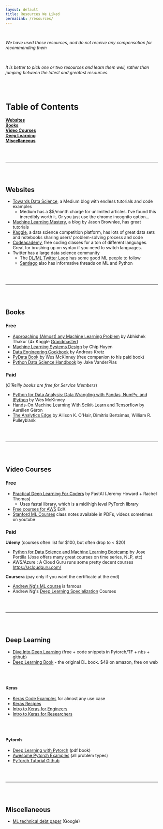 ```yaml
---
layout: default
title: Resources We Liked
permalink: /resources/
---
```

<br><br>
_We have used these resources, and do not receive any compensation for recommending them_

<br><br>
_It is better to pick one or two resources and learn them well, rather than jumping between the latest and greatest resources_

<br><br>
# Table of Contents
**[Websites](#websites)**<br>
**[Books](#books)**<br>
**[Video Courses](#video-courses)**<br>
**[Deep Learning](#deep-learning)**<br>
**[Miscellaneous](#miscellaneous)**<br>

<br><br>

-------------------------------------

<br><br>
## Websites
- [Towards Data Science](https://towardsdatascience.com/), a Medium blog with endless tutorials and code examples
    - Medium has a $5/month charge for unlimited articles. I’ve found this incredibly worth it. Or you just use the chrome incognito option...
- [Machine Learning Mastery](https://machinelearningmastery.com), a blog by Jason Brownlee, has great tutorials
- [Kaggle](https://www.kaggle.com/), a data science competition platform, has lots of great data sets and notebooks sharing users’ problem-solving process and code
- [Codeacademy](https://www.codecademy.com/), free coding classes for a ton of different languages. Great for brushing up on syntax if you need to switch languages.
- Twitter has a large data science community
    - The [DL/ML Twitter Loop](https://twitter.com/i/lists/811597808042180608/members) has some good ML people to follow
    - [Santiago](https://twitter.com/svpino) also has informative threads on ML and Python  

<br><br>

-------------------------------------

<br><br>
## Books
### Free
- [Approaching (Almost) any Machine Learning Problem](https://github.com/abhishekkrthakur/approachingalmost/blob/master/AAAMLP.pdf) by Abhishek Thakur (4x Kaggle [Grandmaster](https://www.kaggle.com/abhishek))
- [Machine Learning Systems Design](https://huyenchip.com/machine-learning-systems-design/toc.html) by Chip Huyen
- [Data Engineering Cookbook](https://github.com/andkret/Cookbook) by Andreas Kretz
- [PyData Book](https://github.com/wesm/pydata-book) by Wes McKinney (free companion to his paid book)
- [Python Data Science Handbook](https://jakevdp.github.io/PythonDataScienceHandbook/) by Jake VanderPlas

### Paid
(_O’Reilly books are free for Service Members_)
- [Python for Data Analysis: Data Wrangling with Pandas, NumPy, and IPython](https://www.amazon.com/Python-Data-Analysis-Wrangling-IPython-ebook/dp/B075X4LT6K) by Wes McKinney
- [Hands-On Machine Learning With Scikit-Learn and Tensorflow](https://www.amazon.com/Hands-Machine-Learning-Scikit-Learn-TensorFlow/dp/1491962291) by Aurélien Géron
- [The Analytics Edge](https://books.google.com/books/about/The_Analytics_Edge.html?id=kmekjwEACAAJ&source=kp_book_description) by  Allison K. O'Hair, Dimitris Bertsimas, William R. Pulleyblank

<br><br>

-------------------------------------

<br><br>
## Video Courses
### Free
- [Practical Deep Learning For Coders](https://course.fast.ai/) by FastAI (Jeremy Howard + Rachel Thomas)
    - Uses fastai library, which is a mid/high level PyTorch library
- [Free courses for AWS](https://www.edx.org/school/aws) EdX
- [Stanford ML Courses](http://ai.stanford.edu/courses/) class notes available in PDFs, videos sometimes on youtube


### Paid

**Udemy** (courses often list for $100, but often drop to < $20)
- [Python for Data Science and Machine Learning Bootcamp](https://www.udemy.com/course/python-for-data-science-and-machine-learning-bootcamp/) by Jose Portilla (Jose offers many great courses on time series, NLP, etc)
- AWS/Azure : A Cloud Guru runs some pretty decent courses https://acloudguru.com/

**Coursera** (pay only if you want the certificate at the end)
- [Andrew Ng's ML course](https://www.coursera.org/learn/machine-learning) is famous
- Andrew Ng's [Deep Learning Specialization](https://www.deeplearning.ai/programs/) Courses

<br><br>

-------------------------------------

<br><br>
## Deep Learning
- [Dive Into Deep Learning](http://d2l.ai/index.html) (free + code snippets in Pytorch/TF + nbs + github)
- [Deep Learning Book](http://d2l.ai/index.html) - the original DL book. $49 on amazon, free on web

<br><br>
#### Keras
- [Keras Code Examples](https://keras.io/examples/) for almost any use case
- [Keras Recipes](https://keras.io/examples/keras_recipes/)
- [Intro to Keras for Engineers](https://keras.io/getting_started/intro_to_keras_for_engineers/)
- [Intro to Keras for Researchers](https://keras.io/getting_started/intro_to_keras_for_researchers/)

<br><br>
#### Pytorch
- [Deep Learning with Pytorch](https://pytorch.org/assets/deep-learning/Deep-Learning-with-PyTorch.pdf) (pdf book)
- [Awesome Pytorch Examples](https://github.com/bharathgs/Awesome-pytorch-list) (all problem types)
- [PyTorch Tutorial Github](https://github.com/MorvanZhou/PyTorch-Tutorial)

<br><br>

-------------------------------------

<br><br>
## Miscellaneous
- [ML technical debt paper](https://papers.nips.cc/paper/2015/file/86df7dcfd896fcaf2674f757a2463eba-Paper.pdf) (Google)
<br><br>
